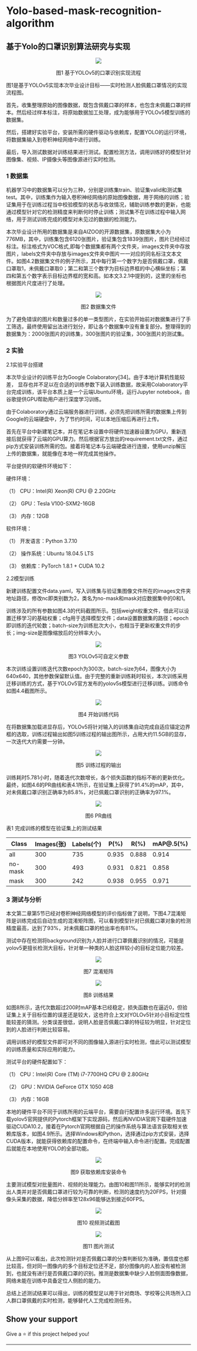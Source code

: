 # Yolo-based-mask-recognition-algorithm 
## 基于Yolo的口罩识别算法研究与实现

<div align=center>
<img src="Pictures/1.png"/>
 
 图1 基于YOLOv5的口罩识别实现流程
 </div>                    

图1是基于YOLOv5实现本次毕业设计目标——实时检测人脸佩戴口罩情况的实现流程图。

首先，收集整理原始的图像数据，既包含佩戴口罩的样本，也包含未佩戴口罩的样本。然后经过样本标注，将原始数据加工处理，成为能够用于YOLOv5模型训练的数据集。

然后，搭建好实验平台，安装所需的硬件驱动与依赖库，配置YOLO的运行环境，将数据集输入到卷积神经网络中进行训练。

最后，导入测试数据对训练结果进行测试。配置检测方法，调用训练好的模型针对图像集、视频、IP摄像头等图像源进行实时检测。

### 1 数据集

机器学习中的数据集可以分为三种，分别是训练集train、验证集valid和测试集test。其中，训练集作为输入卷积神经网络的原始图像数据，用于网络的训练；验证集用于在训练过程当中校验模型的状态与收敛情况，辅助训练参数的更新，也能通过模型针对它的检测精度来判断何时停止训练；测试集不在训练过程中输入网络，用于测试训练完成的模型对未见过的数据的检测能力。

本次毕业设计所用的数据集是来自AIZOO的开源数据集，原数据集大小为776MB，其中，训练集包含6120张图片，验证集包含1839张图片，图片已经经过标注。标注格式为VOC格式,即每个数据集都有两个文件夹，images文件夹中存放图片，labels文件夹中存放与images文件夹中图片一一对应的同名标注文本文件。如图4.2数据集文件的例子所示，其中每行第一个数字为是否佩戴口罩，佩戴口罩取1，未佩戴口罩取0；第二和第三个数字为目标边界框的中心横纵坐标；第四和第五个数字表示目标边界框的宽和高。如本文3.2.1中提到的，这里的坐标也根据图片尺度进行了处理。

<div align=center>
<img src="Pictures/2.png"/>
 
图2 数据集文件
 </div>  


为了避免错误的图片和数量过多的单一类型图片，在实验开始前对数据集进行了手工筛选，最终使用留出法进行划分，即让各个数据集中没有重复部分。整理得到的数据集为：2000张图片的训练集，300张图片的验证集，300张图片的测试集。

### 2 实验

2.1实验平台搭建

本次毕业设计的训练平台为Google Colaboratory[34]。由于本地计算机性能较差， 显存也并不足以在合适的训练参数下装入训练数据，故采用Colaboratory平台完成训练，该平台本质上是一个云端Ubuntu环境，运行Jupyter notebook，由谷歌提供GPU帮助用户进行深度学习训练。

由于Colaboratory通过云端服务器进行训练，必须先把训练所需的数据集上传到Google的云端硬盘中，为了节约时间，可以本地压缩后再进行上传。

首先在平台中新建笔记本，并在笔记本设置中将硬件加速器设置为GPU，重新连接后就获得了云端的GPU算力。然后根据官方放出的requirement.txt文件，通过pip方式安装训练所需的包。接着将笔记本与云端硬盘进行连接，使用unzip解压上传的数据集，就能像在本地一样完成其他操作。

平台提供的软硬件环境如下：

硬件环境：

（1）  CPU：Intel(R) Xeon(R) CPU @ 2.20GHz

（2）  GPU：Tesla V100-SXM2-16GB

（3）  内存：12GB

软件环境：

（1）  开发语言：Python 3.7.10

（2）  操作系统：Ubuntu 18.04.5 LTS

（3）  依赖库：PyTorch 1.8.1 + CUDA 10.2

2.2模型训练

新建训练配置文件data.yaml，写入训练集与验证集图像文件所在的images文件夹地址路径，修改nc即类别数为2，类名为no-mask和mask对应数据集中的0和1。

训练涉及的所有参数如图4.3的代码截图所示。包括weight权重文件，借此可以设置迁移学习的基础权重；cfg用于选择模型文件；data设置数据集的路径；epoch即训练的迭代轮数；batch-size为训练批次大小，也相当于更新权重文件的步长；img-size是图像缩放后的分辨率大小。
<div align=center>
<img src="Pictures/3.png"/>
 
图3 YOLOv5可自定义参数
 </div>  


本次训练设置训练迭代次数epoch为300次，batch-size为64，图像大小为640x640，其他参数保留默认值。由于完整的重新训练耗时较长，本次训练采用迁移训练的方式，基于YOLOv5官方发布的yolov5s模型进行迁移训练。训练命令如图4.4截图所示。

<div align=center>
<img src="Pictures/4.png"/>
 
图4 开始训练代码
 </div>  



在将数据集加载进显存后，YOLOv5将针对输入的训练集自动完成自适应锚定边界框的选取，训练过程输出如图5训练过程的输出图所示，占用大约11.5GB的显存，一次迭代大约需要一分钟。

<div align=center>
<img src="Pictures/5.png"/>
 
图5 训练过程的输出
 </div>  


训练耗时5.781小时，随着迭代次数增长，各个损失函数的指标不断的更新优化。最终，如图4.6的PR曲线和表4.1所示，在验证集上获得了91.4%的mAP，其中，对未佩戴口罩识别正确率为85.8%，对已佩戴口罩识别的正确率为97.1%。


<div align=center>
<img src="Pictures/6.png"/>
 
图6 PR曲线
 </div>  


表1 完成训练的模型在验证集上的测试结果

| Class   | Images(张) | Labels(个) | P(%)  | R(%)  | mAP@.5(%) |
| ------- | ---------- | ---------- | ----- | ----- | --------- |
| all     | 300        | 735        | 0.935 | 0.888 | 0.914     |
| no-mask | 300        | 493        | 0.931 | 0.821 | 0.858     |
| mask    | 300        | 242        | 0.938 | 0.955 | 0.971     |

### 3 测试与分析

本文第二章第5节已经对卷积神经网络模型的评价指标做了说明，下图4.7混淆矩阵是训练完成后自动生成的混淆矩阵图，可以看到模型针对已佩戴口罩对象的检测精度最高，达到了93%，对未佩戴口罩的检出率也有81%。

测试中存在检测将background识别为人脸并进行口罩佩戴识别的情况，可能是yolov5更擅长检测大目标，针对单一种类的人脸这样较小的目标定位能力较差。

<div align=center>
<img src="Pictures/7.png"/>
 
图7 混淆矩阵
 </div>  


<div align=center>
<img src="Pictures/8.png"/>
 
图8 训练结果
 </div> 


如图8所示，迭代次数超过200时mAP基本已经稳定，损失函数也在逼近0，但验证集上关于目标位置的误差还是较大，这也符合上文对YOLOv5针对小目标定位性能较差的猜测。分类误差很低，说明人脸是否佩戴口罩的特征较为明显，针对定位到的人脸进行判断比较容易。

调用训练好的模型文件即可对不同的图像输入源进行实时检测，借此可以测试模型的训练质量和实际应用的能力。

测试平台的硬件配置如下：

（1）  CPU：Intel(R) Core (TM) i7-7700HQ CPU @ 2.80GHz

（2）  GPU：NVIDIA GeForce GTX 1050 4GB

（3）  内存：16GB

本地的硬件平台不同于训练所用的云端平台，需要自行配置许多运行环境。首先下载yolov5官网提供的Pytorch框架下实现源码，然后再NVIDIA官网下载硬件加速驱动CUDA10.2，接着在Pytorch官网根据自己的操作系统与算法语言获取相关依赖库版本，如图4.9所示。选择Windows和Python，选择通过pip方式安装，选择CUDA版本，就能获得依赖库的配置命令，在终端中输入命令进行配置。完成配置后就能在本地使用YOLO的全部功能。

<div align=center>
<img src="Pictures/9.png"/>
 
图9 获取依赖库安装命令
 </div> 


主要测试模型对批量图片、视频的处理能力。由图10和图11所示，能够实时的检测出人类并对是否佩戴口罩进行较为可靠的判断，检测的速度约为20FPS，针对摄像头采集的数据，降低分辨率至128x96能够达到接近60FPS。

<div align=center>
<img src="Pictures/10.png"/>

图10 视频测试截图
 </div> 


<div align=center>
<img src="Pictures/11.jpg"/>

图11 图片测试
 </div> 

从上图9可以看出，此次检测针对是否佩戴口罩的分类判断较为准确，置信度也都比较高，但对同一图像内的多个目标定位还不足，部分图像内的人脸没有被检测到，也就没有进行是否佩戴口罩的识别。推测是数据集中缺少人脸侧面图像数据，网络未能在训练中具备定位人侧脸的能力。

总结上述测试结果可以得出，训练的模型足以用于针对商场、学校等公共场所入口人群口罩佩戴的实时检测，能够替代人工完成检测任务。

## Show your support

Give a ⭐️ if this project helped you!

***
